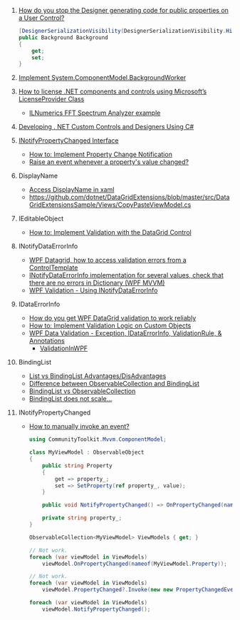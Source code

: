 1. [How do you stop the Designer generating code for public properties on a User Control?](https://stackoverflow.com/questions/29696/how-do-you-stop-the-designer-generating-code-for-public-properties-on-a-user-con)

   ```csharp
   [DesignerSerializationVisibility(DesignerSerializationVisibility.Hidden)]
   public Background Background
   {
       get;
       set;
   }
   ```

2. [Implement System.ComponentModel.BackgroundWorker](https://github.com/inthehand/32feet/blob/main/Legacy/InTheHand.Net.Personal/Windows/Forms/BackgroundWorker.cs)

3. [How to license .NET components and controls using Microsoft’s LicenseProvider Class](https://www.softwarekey.com/blog/licensing-tips/how-to-license-components-controls-microsoft-license-provider-class/)
   - [ILNumerics FFT Spectrum Analyzer example](https://ilnumerics.net/examples.php?exid=16e18c33a0743343c75e6470d07011bd)

4. [Developing . NET Custom Controls and Designers Using C#](https://books.google.com.hk/books?id=f2lcvqNAeo4C&pg=PA449&lpg=PA449&dq=LicenseProvider&source=bl&ots=nyenbLGTkg&sig=ACfU3U3g-HAJ8R4ecIWplHHunXwE0MXXnQ&hl=en&sa=X&redir_esc=y&hl=zh-CN&sourceid=cndr#v=onepage&q=LicenseProvider&f=false)
5. [INotifyPropertyChanged Interface](https://docs.microsoft.com/en-us/dotnet/api/system.componentmodel.inotifypropertychanged?view=net-5.0)
   - [How to: Implement Property Change Notification](https://docs.microsoft.com/en-us/dotnet/desktop/wpf/data/how-to-implement-property-change-notification?view=netframeworkdesktop-4.8)
   - [Raise an event whenever a property's value changed?](https://stackoverflow.com/questions/2246777/raise-an-event-whenever-a-propertys-value-changed)
6. DisplayName
   - [Access DisplayName in xaml](https://stackoverflow.com/questions/6154050/access-displayname-in-xaml)
   - https://github.com/dotnet/DataGridExtensions/blob/master/src/DataGridExtensionsSample/Views/CopyPasteViewModel.cs
7. IEditableObject
   - [How to: Implement Validation with the DataGrid Control](https://learn.microsoft.com/en-us/dotnet/desktop/wpf/controls/how-to-implement-validation-with-the-datagrid-control?view=netframeworkdesktop-4.8)
8. INotifyDataErrorInfo
   - [WPF Datagrid, how to access validation errors from a ControlTemplate](https://stackoverflow.com/questions/60142690/wpf-datagrid-how-to-access-validation-errors-from-a-controltemplate)
   - [INotifyDataErrorInfo implementation for several values, check that there are no errors in Dictionary (WPF MVVM)](https://learn.microsoft.com/en-us/answers/questions/207982/inotifydataerrorinfo-implementation-for-several-va.html)
   - [WPF Validation - Using INotifyDataErrorInfo](https://kmatyaszek.github.io/wpf%20validation/2019/03/13/wpf-validation-using-inotifydataerrorinfo.html)
9. IDataErrorInfo
   - [How do you get WPF DataGrid validation to work reliably](https://stackoverflow.com/questions/70020227/how-do-you-get-wpf-datagrid-validation-to-work-reliably)
   - [How to: Implement Validation Logic on Custom Objects](https://learn.microsoft.com/en-us/dotnet/desktop/wpf/data/how-to-implement-validation-logic-on-custom-objects?view=netframeworkdesktop-4.8)
   - [WPF Data Validation - Exception, IDataErrorInfo, ValidationRule, & Annotations](https://www.youtube.com/watch?v=5KF0GGObuAQ)
     - [ValidationInWPF](https://github.com/Tosker/ValidationInWPF)
10. BindingList
    - [List<T> vs BindingList<T> Advantages/DisAdvantages](https://stackoverflow.com/questions/2243950/listt-vs-bindinglistt-advantages-disadvantages)
    - [Difference between ObservableCollection and BindingList](https://stackoverflow.com/questions/4284663/difference-between-observablecollection-and-bindinglist)
    - [BindingList vs ObservableCollection](https://siderite.dev/blog/bindinglist-vs-observablecollection.html/)
    - [BindingList does not scale…](https://www.themissingdocs.net/wordpress/?p=465)
11. INotifyPropertyChanged
    - [How to manually invoke an event?](https://stackoverflow.com/questions/8734700/how-to-manually-invoke-an-event)

      ```csharp
      using CommunityToolkit.Mvvm.ComponentModel;
      
      class MyViewModel : ObservableObject
      {
          public string Property
          {
              get => property_;
              set => SetProperty(ref property_, value);
          }
      
          public void NotifyPropertyChanged() => OnPropertyChanged(nameof(Property));
      
          private string property_;
      }
      
      ObservableCollection<MyViewModel> ViewModels { get; }
      
      // Not work.
      foreach (var viewModel in ViewModels)
          viewModel.OnPropertyChanged(nameof(MyViewModel.Property));
      
      // Not work.
      foreach (var viewModel in ViewModels)
          viewModel.PropertyChanged?.Invoke(new new PropertyChangedEventArgs(nameof(MyViewModel.Property)));
      
      foreach (var viewModel in ViewModels)
          viewModel.NotifyPropertyChanged();
      ```
